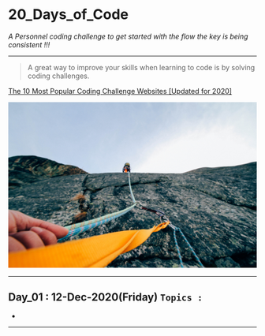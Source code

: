 # 20_Days_of_Code

_A Personnel coding challenge to get started with the flow the key is being consistent !!!_


---

> A great way to improve your skills when learning to code is by solving coding challenges.
 
[The 10 Most Popular Coding Challenge Websites [Updated for 2020]](https://github.com/demaria11/20_Days_of_Code/blob/main/Resources.md)

![Let's Get Going !!](https://github.com/demaria11/20_Days_of_Code/blob/main/Images/pexels-riccardo-bresciani-303040.jpg)

---

Day_01 : 12-Dec-2020(Friday)
`Topics : `
 - 
 - 
---